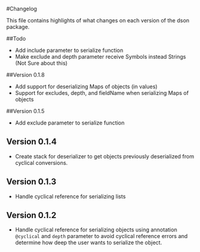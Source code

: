 #Changelog

This file contains highlights of what changes on each version of the dson package.

##Todo
* Add include parameter to serialize function
* Make exclude and depth parameter receive Symbols instead Strings (Not Sure about this)

##Version 0.1.8
* Add support for deserializing Maps of objects (in values)
* Support for excludes, depth, and fieldName when serializing Maps of objects

##Version 0.1.5
* Add exclude parameter to serialize function

## Version 0.1.4
* Create stack for deserializer to get objects previously deserialized from cyclical conversions.

## Version 0.1.3
* Handle cyclical reference for serializing lists

## Version 0.1.2
* Handle cyclical reference for serializing objects using annotation `@cyclical` and `depth` parameter to avoid cyclical reference errors and determine how deep the user wants to serialize the object.
